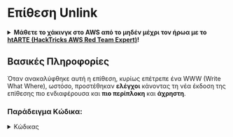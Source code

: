 # Επίθεση Unlink

<details>

<summary><strong>Μάθετε το χάκινγκ στο AWS από το μηδέν μέχρι τον ήρωα με το</strong> <a href="https://training.hacktricks.xyz/courses/arte"><strong>htARTE (HackTricks AWS Red Team Expert)</strong></a><strong>!</strong></summary>

Άλλοι τρόποι υποστήριξης του HackTricks:

* Αν θέλετε να δείτε την **εταιρεία σας διαφημισμένη στο HackTricks** ή να **κατεβάσετε το HackTricks σε μορφή PDF** ελέγξτε τα [**ΣΧΕΔΙΑ ΣΥΝΔΡΟΜΗΣ**](https://github.com/sponsors/carlospolop)!
* Αποκτήστε το [**επίσημο PEASS & HackTricks swag**](https://peass.creator-spring.com)
* Ανακαλύψτε την [**Οικογένεια PEASS**](https://opensea.io/collection/the-peass-family), τη συλλογή μας από αποκλειστικά [**NFTs**](https://opensea.io/collection/the-peass-family)
* **Εγγραφείτε στη** 💬 [**ομάδα Discord**](https://discord.gg/hRep4RUj7f) ή στην [**ομάδα telegram**](https://t.me/peass) ή **ακολουθήστε** μας στο **Twitter** 🐦 [**@hacktricks\_live**](https://twitter.com/hacktricks\_live)**.**
* **Μοιραστείτε τα χάκινγκ κόλπα σας υποβάλλοντας PRs στα** [**HackTricks**](https://github.com/carlospolop/hacktricks) και [**HackTricks Cloud**](https://github.com/carlospolop/hacktricks-cloud) αποθετήρια στο GitHub.

</details>

## Βασικές Πληροφορίες

Όταν ανακαλύφθηκε αυτή η επίθεση, κυρίως επέτρεπε ένα WWW (Write What Where), ωστόσο, προστέθηκαν **ελέγχοι** κάνοντας τη νέα έκδοση της επίθεσης πιο ενδιαφέρουσα και **πιο περίπλοκη** και **άχρηστη**.

### Παράδειγμα Κώδικα:

<details>

<summary>Κώδικας</summary>
```c
#include <unistd.h>
#include <stdlib.h>
#include <string.h>
#include <stdio.h>

// Altered from https://github.com/DhavalKapil/heap-exploitation/tree/d778318b6a14edad18b20421f5a06fa1a6e6920e/assets/files/unlink_exploit.c to make it work

struct chunk_structure {
size_t prev_size;
size_t size;
struct chunk_structure *fd;
struct chunk_structure *bk;
char buf[10];               // padding
};

int main() {
unsigned long long *chunk1, *chunk2;
struct chunk_structure *fake_chunk, *chunk2_hdr;
char data[20];

// First grab two chunks (non fast)
chunk1 = malloc(0x8000);
chunk2 = malloc(0x8000);
printf("Stack pointer to chunk1: %p\n", &chunk1);
printf("Chunk1: %p\n", chunk1);
printf("Chunk2: %p\n", chunk2);

// Assuming attacker has control over chunk1's contents
// Overflow the heap, override chunk2's header

// First forge a fake chunk starting at chunk1
// Need to setup fd and bk pointers to pass the unlink security check
fake_chunk = (struct chunk_structure *)chunk1;
fake_chunk->size = 0x8000;
fake_chunk->fd = (struct chunk_structure *)(&chunk1 - 3); // Ensures P->fd->bk == P
fake_chunk->bk = (struct chunk_structure *)(&chunk1 - 2); // Ensures P->bk->fd == P

// Next modify the header of chunk2 to pass all security checks
chunk2_hdr = (struct chunk_structure *)(chunk2 - 2);
chunk2_hdr->prev_size = 0x8000;  // chunk1's data region size
chunk2_hdr->size &= ~1;        // Unsetting prev_in_use bit

// Now, when chunk2 is freed, attacker's fake chunk is 'unlinked'
// This results in chunk1 pointer pointing to chunk1 - 3
// i.e. chunk1[3] now contains chunk1 itself.
// We then make chunk1 point to some victim's data
free(chunk2);
printf("Chunk1: %p\n", chunk1);
printf("Chunk1[3]: %x\n", chunk1[3]);

chunk1[3] = (unsigned long long)data;

strcpy(data, "Victim's data");

// Overwrite victim's data using chunk1
chunk1[0] = 0x002164656b636168LL;

printf("%s\n", data);

return 0;
}

```
</details>

* Η επίθεση δεν λειτουργεί εάν χρησιμοποιούνται τα tcaches (μετά την έκδοση 2.26)

### Στόχος

Αυτή η επίθεση επιτρέπει να **αλλάξει ένα δείκτη ενός κομματιού ώστε να δείχνει 3 διευθύνσεις πριν από τον εαυτό του**. Εάν αυτή η νέα τοποθεσία (γύρω από το σημείο όπου βρισκόταν ο δείκτης) έχει ενδιαφέροντα πράγματα, όπως άλλες ελέγξιμες δεσμεύσεις / στοίβα..., είναι δυνατόν να διαβάσετε/αντικαταστήσετε αυτά για να προκαλέσετε μεγαλύτερη ζημιά.

* Εάν αυτός ο δείκτης βρισκόταν στη στοίβα, επειδή τώρα δείχνει 3 διευθύνσεις πριν από τον εαυτό του και ο χρήστης πιθανόν μπορεί να το διαβάσει και να το τροποποιήσει, θα είναι δυνατόν να διαρρεύσει ευαίσθητες πληροφορίες από τη στοίβα ή ακόμη και να τροποποιήσει τη διεύθυνση επιστροφής (ίσως) χωρίς να αγγίξει το canary
* Σε παραδείγματα CTF, αυτός ο δείκτης βρίσκεται σε έναν πίνακα δεικτών προς άλλες δεσμεύσεις, επομένως, καθιστώντας τον να δείχνει 3 διευθύνσεις πριν και να είναι δυνατόν να τον διαβάσετε και να τον γράψετε, είναι δυνατόν να κάνετε τους άλλους δείκτες να δείχνουν σε άλλες διευθύνσεις.\
Καθώς πιθανόν ο χρήστης μπορεί να διαβάσει/γράψει επίσης τις άλλες δεσμεύσεις, μπορεί να διαρρεύσει πληροφορίες ή να αντικαταστήσει νέα διεύθυνση σε αυθαίρετες τοποθεσίες (όπως στο GOT).

### Απαιτήσεις

* Κάποιος έλεγχος σε μνήμη (π.χ. στοίβα) για να δημιουργήσει μερικά κομμάτια δίνοντας τιμές σε μερικά από τα χαρακτηριστικά.
* Διαρροή στη στοίβα για να ορίσει τους δείκτες του ψεύτικου κομματιού.

### Επίθεση

* Υπάρχουν δύο κομμάτια (chunk1 και chunk2)
* Ο επιτιθέμενος ελέγχει το περιεχόμενο του chunk1 και τους κεφαλίδες του chunk2.
* Στο chunk1 ο επιτιθέμενος δημιουργεί τη δομή ενός ψεύτικου κομματιού:
* Για να παρακάμψει τις προστασίες, βεβαιώνεται ότι το πεδίο `size` είναι σωστό για να αποφευχθεί το σφάλμα: `corrupted size vs. prev_size while consolidating`
* και τα πεδία `fd` και `bk` του ψεύτικου κομματιού δείχνουν εκεί όπου αποθηκεύεται ο δείκτης του chunk1 με μετατοπίσεις -3 και -2 αντίστοιχα, έτσι ώστε `fake_chunk->fd->bk` και `fake_chunk->bk->fd` να δείχνουν στη θέση στη μνήμη (στοίβα) όπου βρίσκεται η πραγματική διεύθυνση του chunk1:

<figure><img src="../../.gitbook/assets/image (1245).png" alt=""><figcaption><p><a href="https://heap-exploitation.dhavalkapil.com/attacks/unlink_exploit">https://heap-exploitation.dhavalkapil.com/attacks/unlink_exploit</a></p></figcaption></figure>

* Οι κεφαλίδες του chunk2 τροποποιούνται για να υποδεικνύουν ότι το προηγούμενο κομμάτι δεν χρησιμοποιείται και ότι το μέγεθος είναι το μέγεθος του ψεύτικου κομματιού που περιέχεται.
* Όταν απελευθερώνεται το δεύτερο κομμάτι τότε συμβαίνει η αποσύνδεση αυτού του ψεύτικου κομματιού:
* `fake_chunk->fd->bk` = `fake_chunk->bk`
* `fake_chunk->bk->fd` = `fake_chunk->fd`
* Προηγουμένως είχε γίνει ώστε `fake_chunk->fd->bk` και `fake_chunk->fd->bk` να δείχνουν στον ίδιο τόπο (τη θέση στη στοίβα όπου αποθηκευόταν το `chunk1`, έτσι ήταν μια έγκυρη συνδεδεμένη λίστα). Καθώς **και τα δύο δείχνουν στην ίδια τοποθεσία**, μόνο το τελευταίο (`fake_chunk->bk->fd = fake_chunk->fd`) θα έχει **επίδραση**.
* Αυτό θα **αντικαταστήσει τον δείκτη του chunk1 στη στοίβα με τη διεύθυνση (ή bytes) που αποθηκεύεται 3 διευθύνσεις πριν στη στοίβα**.
* Επομένως, εάν ένας επιτιθέμενος μπορούσε να ελέγχει ξανά το περιεχόμενο του chunk1, θα μπορούσε να **γράψει μέσα στη στοίβα** είναι δυνατόν να αντικαταστήσει δυνητικά τη διεύθυνση επιστροφής παρακάμπτοντας το canary και να τροποποιήσει τις τιμές και τους δείκτες των τοπικών μεταβλητών. Ακόμη, τροποποιώντας ξανά τη διεύθυνση του chunk1 που αποθηκεύεται στη στοίβα σε μια διαφορετική τοποθεσία όπου εάν ο επιτιθέμενος μπορούσε να ελέγχει ξανά το περιεχόμενο του chunk1 θα μπορούσε να γράψει οπουδήποτε.
* Να σημειωθεί ότι αυτό ήταν δυνατό επειδή οι **διευθύνσεις αποθηκεύονταν στη στοίβα**. Ο κίνδυνος και η εκμετάλλευση μπορεί να εξαρτώνται από το **πού αποθηκεύονται οι διευθύνσεις προς το ψεύτικο κομμάτι**.

<figure><img src="../../.gitbook/assets/image (1246).png" alt=""><figcaption><p><a href="https://heap-exploitation.dhavalkapil.com/attacks/unlink_exploit">https://heap-exploitation.dhavalkapil.com/attacks/unlink_exploit</a></p></figcaption></figure>

## Αναφορές

* [https://heap-exploitation.dhavalkapil.com/attacks/unlink\_exploit](https://heap-exploitation.dhavalkapil.com/attacks/unlink\_exploit)
* Αν και θα ήταν περίεργο να βρείτε μια επίθεση unlink ακόμη και σε ένα CTF, εδώ έχετε μερικά writeups όπου χρησιμοποιήθηκε αυτή η επίθεση:
* Παράδειγμα CTF: [https://guyinatuxedo.github.io/30-unlink/hitcon14\_stkof/index.html](https://guyinatuxedo.github.io/30-unlink/hitcon14\_stkof/index.html)
* Σε αυτό το παράδειγμα, αντί για τη στοίβα υπάρχει ένας πίνακας από διευθύνσεις που έχουν δεσμευτεί με τη μέθοδο malloc. Η επίθεση unlink πραγματοποιείται για να είναι δυνατή η δέσμευση ενός κομματιού εδώ, επομένως είναι δυνατόν να ελέγχει τους δείκτες του πίνακα από τις διευθύνσεις που έχουν δεσμευτεί με τη μέθοδο malloc. Στη συνέχεια, υπάρχει μια άλλη λειτουργία που επιτρέπει την τροποποίηση του περιεχομένου των κομματιών σε αυτές τις διευθύνσεις, η οποία επιτρέπει την καθοδήγηση των διευθύνσεων στο GOT, την τροποποίηση των διευθύνσεων συνάρτησης για να λάβει διαρροές libc και RCE.
* Άλλο παράδειγμα CTF: [https://guyinatuxedo.github.io/30-unlink/zctf16\_note2/index.html](https://guyinatuxedo.github.io/30-unlink/zctf16\_note2/index.html)
* Όπως και στο προηγούμενο παράδειγμα, υπάρχει ένας πίνακας διευθύνσεων δεσμεύσεων. Είναι δυνατόν να πραγματοποιηθεί μια επίθεση unlink για να κάνει η διεύθυνση της πρώτης δέσμευσης να δείχνει λίγες θέσεις πριν από την έναρξη του πίνακα και να αντικατ
